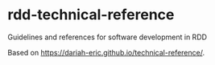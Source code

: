 # rdd-technical-reference
Guidelines and references for software development in RDD

Based on https://dariah-eric.github.io/technical-reference/.
